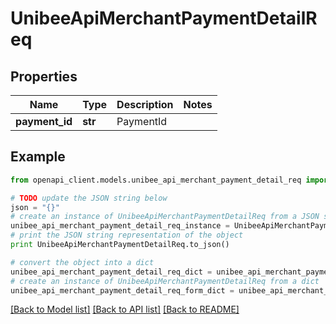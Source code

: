 # UnibeeApiMerchantPaymentDetailReq


## Properties

Name | Type | Description | Notes
------------ | ------------- | ------------- | -------------
**payment_id** | **str** | PaymentId | 

## Example

```python
from openapi_client.models.unibee_api_merchant_payment_detail_req import UnibeeApiMerchantPaymentDetailReq

# TODO update the JSON string below
json = "{}"
# create an instance of UnibeeApiMerchantPaymentDetailReq from a JSON string
unibee_api_merchant_payment_detail_req_instance = UnibeeApiMerchantPaymentDetailReq.from_json(json)
# print the JSON string representation of the object
print UnibeeApiMerchantPaymentDetailReq.to_json()

# convert the object into a dict
unibee_api_merchant_payment_detail_req_dict = unibee_api_merchant_payment_detail_req_instance.to_dict()
# create an instance of UnibeeApiMerchantPaymentDetailReq from a dict
unibee_api_merchant_payment_detail_req_form_dict = unibee_api_merchant_payment_detail_req.from_dict(unibee_api_merchant_payment_detail_req_dict)
```
[[Back to Model list]](../README.md#documentation-for-models) [[Back to API list]](../README.md#documentation-for-api-endpoints) [[Back to README]](../README.md)


